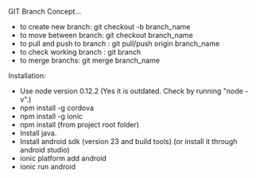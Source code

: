 GIT Branch Concept...
 
 * to create new branch: git checkout -b branch_name
 * to move between branch: git checkout branch_name
 * to pull and push to branch : git pull/push origin branch_name
 * to check working branch : git branch
 * to merge branchs: git merge branch_name


Installation:

 * Use node version 0.12.2 (Yes it is outdated. Check by running "node -v".)
 * npm install -g cordova
 * npm install -g ionic
 * npm install (from project root folder)
 * Install java.
 * Install android sdk (version 23 and build tools) (or install it through android studio)
 * ionic platform add android
 * ionic run android
 
